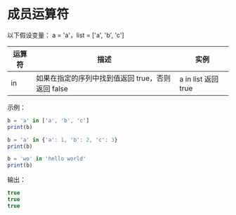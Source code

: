 # 成员运算符

以下假设变量： a = 'a'，list = ['a', 'b', 'c']

| 运算符 | 描述 | 实例 |
| ---- | ---- | ---- |
| in | 如果在指定的序列中找到值返回 true，否则返回 false | a in list 返回 true |

示例：

```ts
b = 'a' in ['a', 'b', 'c']
print(b)

b = 'a' in {'a': 1, 'b': 2, 'c': 3}
print(b)

b = 'wo' in 'hello world'
print(b)
```

输出：

```ts
true
true
true
```